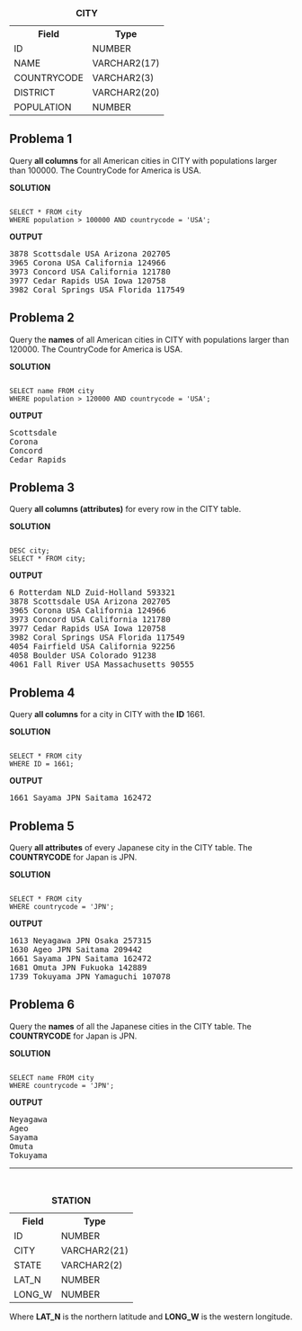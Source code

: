 <table>
  <caption><b>CITY</b></caption>
  <tr>
    <th>Field</th>
    <th>Type</th>
  </tr>
  
  <tr>
    <td>ID</td>
    <td>NUMBER</td>
  </tr>
  
  <tr>
    <td>NAME</td>
    <td>VARCHAR2(17)</td>
  </tr>
  <tr>
    <td>COUNTRYCODE</td>
    <td>VARCHAR2(3)</td>
  </tr>
  
  <tr>
    <td>DISTRICT</td>
    <td>VARCHAR2(20)</td>
  </tr>
  
  <tr>
    <td>POPULATION</td>
    <td>NUMBER</td>
  </tr>
</table>

## Problema 1
<p>Query <b>all columns</b> for all American cities in CITY with populations larger than 100000. The CountryCode for America is USA.</p>
<p><b>SOLUTION</b></p>
<pre><code>
SELECT * FROM city
WHERE population > 100000 AND countrycode = 'USA';
</code></pre>

<p><b>OUTPUT</b></p>

<pre>
3878 Scottsdale USA Arizona 202705 
3965 Corona USA California 124966 
3973 Concord USA California 121780 
3977 Cedar Rapids USA Iowa 120758 
3982 Coral Springs USA Florida 117549 
</pre>

## Problema 2
<p>Query the <b>names</b> of all American cities in CITY with populations larger than 120000. The CountryCode for America is USA.</p>
<p><b>SOLUTION</b></p>
<pre><code>
SELECT name FROM city 
WHERE population > 120000 AND countrycode = 'USA';
</code></pre>

<p><b>OUTPUT</b></p>
<pre>
Scottsdale
Corona
Concord
Cedar Rapids
</pre>

## Problema 3
<p>Query <b>all columns (attributes)</b> for every row in the CITY table.</p>
<p><b>SOLUTION</b></p>
<pre><code>
DESC city;
SELECT * FROM city;
</code></pre>

<p><b>OUTPUT</b></p>
<pre>
6 Rotterdam NLD Zuid-Holland 593321 
3878 Scottsdale USA Arizona 202705 
3965 Corona USA California 124966 
3973 Concord USA California 121780 
3977 Cedar Rapids USA Iowa 120758 
3982 Coral Springs USA Florida 117549 
4054 Fairfield USA California 92256 
4058 Boulder USA Colorado 91238 
4061 Fall River USA Massachusetts 90555 
</pre>

## Problema 4
<p>Query <b>all columns</b> for a city in CITY with the <b>ID</b> 1661.</p>
<p><b>SOLUTION</b></p>
<pre><code>
SELECT * FROM city
WHERE ID = 1661;
</code></pre>

<p><b>OUTPUT</b></p>
<pre>
1661 Sayama JPN Saitama 162472
</pre>

## Problema 5
<p>Query <b>all attributes</b> of every Japanese city in the CITY table. The <b>COUNTRYCODE</b> for Japan is JPN.</p>
<p><b>SOLUTION</b></p>
<pre><code>
SELECT * FROM city
WHERE countrycode = 'JPN';
</code></pre>

<p><b>OUTPUT</b></p>
<pre>
1613 Neyagawa JPN Osaka 257315 
1630 Ageo JPN Saitama 209442 
1661 Sayama JPN Saitama 162472 
1681 Omuta JPN Fukuoka 142889 
1739 Tokuyama JPN Yamaguchi 107078
</pre>

## Problema 6
<p>Query the <b>names</b> of all the Japanese cities in the CITY table. The <b>COUNTRYCODE</b> for Japan is JPN.</p>
<p><b>SOLUTION</b></p>
<pre><code>
SELECT name FROM city
WHERE countrycode = 'JPN';
</code></pre>

<p><b>OUTPUT</b></p>
<pre>
Neyagawa 
Ageo 
Sayama 
Omuta 
Tokuyama 
</pre>
<hr>
<br>

<table>
  <caption><b>STATION</b></caption>
  <tr>
    <th>Field</th>
    <th>Type</th>
  </tr>
  
  <tr>
    <td>ID</td>
    <td>NUMBER</td>
  </tr>
  
  <tr>
    <td>CITY</td>
    <td>VARCHAR2(21)</td>
  </tr>
  <tr>
    <td>STATE</td>
    <td>VARCHAR2(2)</td>
  </tr>
  
  <tr>
    <td>LAT_N</td>
    <td>NUMBER</td>
  </tr>
  
  <tr>
    <td>LONG_W</td>
    <td>NUMBER</td>
  </tr>
</table>
<p> Where <b>LAT_N</b> is the northern latitude and <b>LONG_W</b> is the western longitude. </p>

